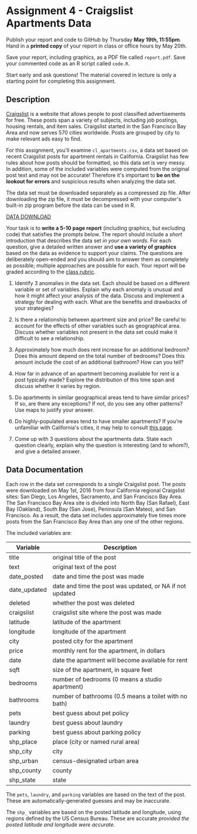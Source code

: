 
# Assignment 4 - Craigslist Apartments Data

Publish your report and code to GitHub by Thursday __May 19th, 11:55pm__. Hand
in a __printed copy__ of your report in class or office hours by May 20th.

Save your report, including graphics, as a PDF file called `report.pdf`. Save
your commented code as an R script called `code.R`. 

Start early and ask questions! The material covered in lecture is only a
starting point for completing this assignment.

## Description

[Craigslist][] is a website that allows people to post classified
advertisements for free. These posts span a variety of subjects, including job
postings, housing rentals, and item sales. Craigslist started in the San
Francisco Bay Area and now serves 570 cities worldwide. Posts are grouped by
city to make relevant ads easy to find.

[Craigslist]: https://www.craigslist.org/

For this assignment, you'll examine `cl_apartments.csv`, a data set based on
recent Craigslist posts for apartment rentals in California. Craigslist has few
rules about how posts should be formatted, so this data set is very messy. In
addition, some of the included variables were computed from the original post
text and may not be accurate! Therefore it's important to __be on the lookout
for errors__ and suspicious results when analyzing the data set.

The data set must be downloaded separately as a compressed zip file. After
downloading the zip file, it must be decompressed with your computer's built-in
zip program before the data can be used in R.

[DATA DOWNLOAD](http://anson.ucdavis.edu/~nulle/cl_apartments.zip)

Your task is to __write a 5-10 page report__ (including graphics, but excluding
code) that satisfies the prompts below. The report should include a _short_
introduction that describes the data set _in your own words_. For each
question, give a detailed written answer and __use a variety of graphics__
based on the data as evidence to support your claims. The questions are
deliberately open-ended and you should aim to answer them as completely as
possible; multiple approaches are possible for each. Your report will be graded
according to the [class rubric][rubric].

[rubric]: https://github.com/2016-ucdavis-sts98/notes/blob/master/rubric.pdf

1. Identify 3 anomalies in the data set. Each should be based on a different
   variable or set of variables. Explain why each anomaly is unusual and how it
   might affect your analysis of the data. Discuss and implement a strategy for
   dealing with each. What are the benefits and drawbacks of your strategies?

2. Is there a relationship between apartment size and price? Be careful to
   account for the effects of other variables such as geographical area.
   Discuss whether variables not present in the data set could make it
   difficult to see a relationship.

3. Approximately how much does rent increase for an additional bedroom? Does
   this amount depend on the total number of bedrooms? Does this amount include
   the cost of an additional bathroom? How can you tell?

4. How far in advance of an apartment becoming available for rent is a post
   typically made? Explore the distribution of this time span and discuss
   whether it varies by region.

5. Do apartments in similar geographical areas tend to have similar prices? If
   so, are there any exceptions? If not, do you see any other patterns? Use
   maps to justify your answer.

6. Do highly-populated areas tend to have smaller apartments? If you're
   unfamiliar with California's cities, it may help to consult [this
   page][CA Cities].

[CA Cities]: https://en.wikipedia.org/wiki/List_of_cities_and_towns_in_California

7. Come up with 3 questions about the apartments data. State each question
   clearly, explain why the question is interesting (and to whom?), and give a
   detailed answer.


## Data Documentation

Each row in the data set corresponds to a single Craigslist post. The posts
were downloaded on May 1st, 2016 from four California regional Craigslist
sites: San Diego, Los Angeles, Sacramento, and San Francisco Bay Area. The San
Francisco Bay Area site is divided into North Bay (San Rafael), East Bay
(Oakland), South Bay (San Jose), Peninsula (San Mateo), and San Francisco. As a
result, the data set includes approximately five times more posts from the San
Francisco Bay Area than any one of the other regions.

The included variables are:

Variable     | Description
------------ | -----------
title        | original title of the post
text         | original text of the post
date_posted  | date and time the post was made
date_updated | date and time the post was updated, or NA if not updated
deleted      | whether the post was deleted
craigslist   | craigslist site where the post was made
latitude     | latitude of the apartment
longitude    | longitude of the apartment
city         | posted city for the apartment
price        | monthly rent for the apartment, in dollars
date         | date the apartment will become available for rent
sqft         | size of the apartment, in square feet
bedrooms     | number of bedrooms (0 means a studio apartment)
bathrooms    | number of bathrooms (0.5 means a toilet with no bath)
pets         | best guess about pet policy
laundry      | best guess about laundry
parking      | best guess about parking policy
shp_place    | place (city or named rural area)
shp_city     | city
shp_urban    | census-designated urban area
shp_county   | county
shp_state    | state

The `pets`, `laundry`, and `parking` variables are based on the text of the
post. These are automatically-generated guesses and may be inaccurate.

The `shp_` variables are based on the posted latitude and longitude, using
regions defined by the US Census Bureau. These are accurate _provided the
posted latitude and longitude were accurate._
